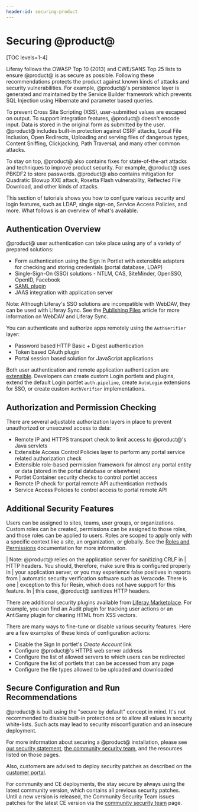 ```yaml
---
header-id: securing-product
---
```


# Securing @product@

[TOC levels=1-4]

Liferay follows the OWASP Top 10 (2013) and CWE/SANS Top 25 lists to ensure
@product@ is as secure as possible. Following these recommendations protects the
product against known kinds of attacks and security vulnerabilities. For
example, @product@'s persistence layer is generated and maintained by the
Service Builder framework which prevents SQL Injection using Hibernate and
parameter based queries.

To prevent Cross Site Scripting (XSS), user-submitted values are escaped on
output. To support integration features, @product@ doesn't encode input. Data is
stored in the original form as submitted by the user. @product@ includes built-in
protection against CSRF attacks, Local File Inclusion, Open Redirects,
Uploading and serving files of dangerous types, Content Sniffing, Clickjacking,
Path Traversal, and many other common attacks.

To stay on top, @product@ also contains fixes for state-of-the-art attacks and
techniques to improve product security. For example, @product@ uses PBKDF2 to
store passwords. @product@ also contains mitigation for Quadratic Blowup XXE
attack, Rosetta Flash vulnerability, Reflected File Download, and other kinds
of attacks.

This section of tutorials shows you how to configure various security and login
features, such as LDAP, single sign-on, Service Access Policies, and more. What
follows is an overview of what's available. 

## Authentication Overview

@product@ user authentication can take place using any of a variety of prepared
solutions:

- Form authentication using the Sign In Portlet with extensible adapters for
  checking and storing credentials (portal database, LDAP)
- Single-Sign-On (SSO) solutions - NTLM, CAS, SiteMinder, OpenSSO, OpenID,
  Facebook
- [SAML plugin ](https://www.liferay.com/marketplace/-/mp/application/15188711)
- JAAS integration with application server

Note: Although Liferay's SSO solutions are incompatible with WebDAV, they can
be used with Liferay Sync. See the
[Publishing Files](/discover/portal/-/knowledge_base/7-1/publishing-files) 
article for more information on WebDAV and Liferay Sync.

You can authenticate and authorize apps remotely using the `AuthVerifier` layer:

- Password based HTTP Basic + Digest authentication
- Token based OAuth plugin
- Portal session based solution for JavaScript applications

Both user authentication and remote application authentication are
[extensible](/develop/tutorials/-/knowledge_base/7-1/authentication-pipelines).
Developers can create custom Login portlets and plugins, extend the default
Login portlet `auth.pipeline`, create `AutoLogin` extensions for SSO, or create
custom `AuthVerifier` implementations.

## Authorization and Permission Checking

There are several adjustable authorization layers in place to prevent
unauthorized or unsecured access to data:

- Remote IP and HTTPS transport check to limit access to @product@'s Java
  servlets
- Extensible Access Control Policies layer to perform any portal service
  related authorization check
- Extensible role-based permission framework for almost any portal entity or
  data (stored in the portal database or elsewhere)
- Portlet Container security checks to control portlet access
- Remote IP check for portal remote API authentication methods
- Service Access Policies to control access to portal remote API

## Additional Security Features

Users can be assigned to sites, teams, user groups, or organizations. Custom
roles can be created, permissions can be assigned to those roles, and those
roles can be applied to users. Roles are scoped to apply only with a specific
context like a site, an organization, or globally. See the 
[Roles and Permissions](/discover/portal/-/knowledge_base/7-1/roles-and-permissions) documentation for more information.

| Note: @product@ relies on the application server for sanitizing CRLF in
| HTTP headers. You should, therefore, make sure this is configured properly in
| your application server, or you may experience false positives in reports from
| automatic security verification software such as Veracode. There is one
| exception to this for Resin, which does not have support for this feature. In
| this case, @product@ sanitizes HTTP headers.

There are additional security plugins available from 
[Liferay Marketplace](https://www.liferay.com/marketplace). 
For example, you can find an Audit plugin for tracking user actions or an
AntiSamy plugin for clearing HTML from XSS vectors.

There are many ways to fine-tune or disable various security features. Here
are a few examples of these kinds of configuration actions:

- Disable the Sign In portlet's *Create Account* link
- Configure @product@'s HTTPS web server address
- Configure the list of allowed servers to which users can be redirected
- Configure the list of portlets that can be accessed from any page
- Configure the file types allowed to be uploaded and downloaded

## Secure Configuration and Run Recommendations

@product@ is built using the "secure by default" concept in mind. It's not
recommended to disable built-in protections or to allow all values in security
white-lists. Such acts may lead to security misconfiguration and an insecure
deployment.

For more information about securing a @product@ installation, please see 
[our security statement](https://www.liferay.com/security), 
[the community security team](https://dev.liferay.com/web/community-security-team), 
and the resources listed on those pages.

Also, customers are advised to deploy security patches as described on the
[customer portal](https://www.liferay.com/group/customer/products/portal/security-vulnerability).

For community and CE deployments, the stay secure by always using the latest
community version, which contains all previous security patches. Until a new
version is released, the Community Security Team issues patches for the latest
CE version via the
[community security team](https://dev.liferay.com/web/community-security-team)
page.
